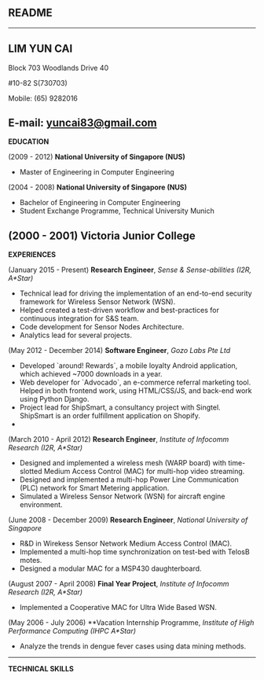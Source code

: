 ## README
--------------
LIM YUN CAI
--------------
Block 703 Woodlands Drive 40

\#10-82 S(730703)

Mobile: (65) 9282016

E-mail: yuncai83@gmail.com
-----------------------------

**EDUCATION**

(2009 - 2012) **National University of Singapore (NUS)**
* Master of Engineering in Computer Engineering

(2004 - 2008) **National University of Singapore (NUS)**
* Bachelor of Engineering in Computer Engineering
* Student Exchange Programme, Technical University Munich

(2000 - 2001) **Victoria Junior College**
-------------------------------

**EXPERIENCES**

(January 2015 - Present) **Research Engineer**, *Sense & Sense-abilities (I2R, A\*Star)*
* Technical lead for driving the implementation of an end-to-end security framework for Wireless Sensor Network (WSN).
* Helped created a test-driven workflow and best-practices for continuous integration for S&S team.
* Code development for Sensor Nodes Architecture.
* Analytics lead for several projects.

(May 2012 - December 2014) **Software Engineer**, *Gozo Labs Pte Ltd*
* Developed \`around! Rewards\`, a mobile loyalty Android application, which achieved ~7000 downloads in a year.
* Web developer for \`Advocado\`, an e-commerce referral marketing tool. Helped in both frontend work, using HTML/CSS/JS, and back-end work using Python Django.
* Project lead for ShipSmart, a consultancy project with Singtel. ShipSmart is an order fulfillment application on Shopify.
*
(March 2010 - April 2012)  **Research Engineer**, *Institute of Infocomm Research (I2R, A\*Star)*
* Designed and implemented a wireless mesh (WARP board) with time-slotted Medium Access Control (MAC) for multi-hop video streaming.
* Designed and implemented a multi-hop Power Line Communication (PLC) network for Smart Metering application.
* Simulated a Wireless Sensor Network (WSN) for aircraft engine environment.

(June 2008 - December 2009) **Research Engineer**, *National University of Singapore*
* R&D in Wirekess Sensor Network Medium Access Control (MAC).
* Implemented a multi-hop time synchronization on test-bed with TelosB motes.
* Designed a modular MAC for a MSP430 daughterboard.

(August 2007 - April 2008) **Final Year Project**, *Institute of Infocomm Research (I2R, A\*Star)*
* Implemented a Cooperative MAC for Ultra Wide Based WSN.

(May 2006 - July 2006) **Vacation Internship Programme, *Institute of High Performance Computing (IHPC A\*Star)*
* Analyze the trends in dengue fever cases using data mining methods.
----------------

**TECHNICAL SKILLS**

